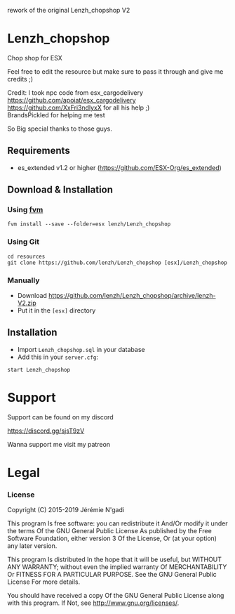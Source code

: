rework of the original Lenzh_chopshop V2

# Lenzh_chopshop
Chop shop for ESX


Feel free to edit the resource but make sure to pass it through and give me credits ;)  

Credit:
I took npc code from esx_cargodelivery  
https://github.com/apoiat/esx_cargodelivery  
https://github.com/XxFri3ndlyxX for all his help ;)  
BrandsPickled for helping me test

So Big special thanks to those guys.  

## Requirements
- es_extended v1.2 or higher (https://github.com/ESX-Org/es_extended)


## Download & Installation

### Using [fvm](https://github.com/qlaffont/fvm-installer)
```
fvm install --save --folder=esx lenzh/Lenzh_chopshop
```

### Using Git
```
cd resources
git clone https://github.com/lenzh/Lenzh_chopshop [esx]/Lenzh_chopshop
```

### Manually
- Download https://github.com/lenzh/Lenzh_chopshop/archive/lenzh-V2.zip
- Put it in the `[esx]` directory

## Installation
- Import `Lenzh_chopshop.sql` in your database
- Add this in your `server.cfg`:

```
start Lenzh_chopshop
```


# Support
Support can be found on my discord

https://discord.gg/sjsT9zV

Wanna support me visit my patreon
# Legal
### License

Copyright (C) 2015-2019 Jérémie N'gadi

This program Is free software: you can redistribute it And/Or modify it under the terms Of the GNU General Public License As published by the Free Software Foundation, either version 3 Of the License, Or (at your option) any later version.

This program Is distributed In the hope that it will be useful, but WITHOUT ANY WARRANTY; without even the implied warranty Of MERCHANTABILITY Or FITNESS FOR A PARTICULAR PURPOSE. See the GNU General Public License For more details.

You should have received a copy Of the GNU General Public License along with this program. If Not, see http://www.gnu.org/licenses/.
